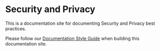# Security and Privacy

This is a documentation site for documenting Security and Privacy best practices.

Please follow our [Documentation Style Guide](https://docs.umbraco.com/contributing/documentation/style-guide) when building this documentation site.
